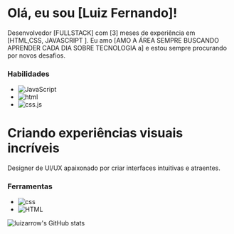 # Olá, eu sou [Luiz Fernando]!
Desenvolvedor [FULLSTACK] com [3] meses de experiência em [HTML,CSS, JAVASCRIPT ]. Eu amo [AMO A ÁREA SEMPRE BUSCANDO APRENDER CADA DIA SOBRE TECNOLOGIA a] e estou sempre procurando por novos desafios.
### Habilidades
* ![JavaScript](https://img.shields.io/badge/JavaScript-F7DF1E?style=for-the-badge&logo=javascript&logoColor=black)
* ![html](https://img.shields.io/badge/html-61DAFB?style=for-the-badge&logo=html&logoColor=black)
* ![css.js](https://img.shields.io/badge/css.js-339933?style=for-the-badge&logo=css.js&logoColor=white)
# Criando experiências visuais incríveis
Designer de UI/UX apaixonado por criar interfaces intuitivas e atraentes.
### Ferramentas
* ![css](https://img.shields.io/badge/css-F7DC6F?style=for-the-css&logo=sketch&logoColor=black)
* ![HTML](https://img.shields.io/badge/html-F24E1E?style=for-the-badge&logo=html&logoColor=white)



![luizarrow's GitHub stats](https://github-readme-stats.vercel.app/api?username=luizarrow&show_icons=true&theme=radical)
